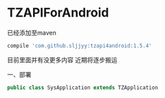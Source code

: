 # TZAPIForAndroid
已经添加至maven  <br />
```groovy
compile 'com.github.sljjyy:tzapi4android:1.5.4'
```
目前里面并有没更多内容 近期将逐步搬运

一、部署
```java
public class SysApplication extends TZApplication
```
